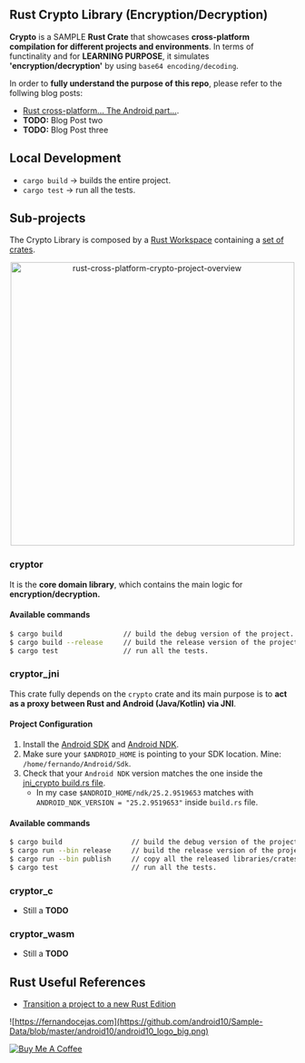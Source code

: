 ## Rust Crypto Library (Encryption/Decryption)

**Crypto** is a SAMPLE **Rust Crate** that showcases **cross-platform compilation for different projects and environments**. In terms of functinality and for **LEARNING PURPOSE**, it simulates **'encryption/decryption'** by using `base64 encoding/decoding`. 

In order to **fully understand the purpose of this repo**, please refer to the follwing blog posts:

 - [Rust cross-platform... The Android part...](https://fernandocejas.com/blog/engineering/2023-07-27-rust-cross-platform-android/).
 - **TODO:** Blog Post two
 - **TODO:** Blog Post three

## Local Development

 - `cargo build` -> builds the entire project.
 - `cargo test`  -> run all the tests.

## Sub-projects

The Crypto Library is composed by a [Rust Workspace](https://doc.rust-lang.org/book/ch14-03-cargo-workspaces.html) containing a [set of crates](Cargo.toml).

<p align="center">
 <img src="https://github.com/android10/Rust-Cross-Platform-Development/assets/1360604/cf9a519a-03b1-4b1f-b71f-d36b47784d66" width="500" alt="rust-cross-platform-crypto-project-overview"/>
</p>

### **cryptor**

It is the **core domain library**, which contains the main logic for **encryption/decryption.**

#### Available commands

```bash
$ cargo build               // build the debug version of the project.
$ cargo build --release     // build the release version of the project.
$ cargo test                // run all the tests.
```
### **cryptor_jni**

This crate fully depends on the `crypto` crate and its main purpose is to **act as a proxy between Rust and Android (Java/Kotlin) via JNI**.  

#### Project Configuration

1. Install the [Android SDK](https://developer.android.com/studio) and [Android NDK](https://developer.android.com/ndk/). 
2. Make sure your `$ANDROID_HOME` is pointing to your SDK location. Mine: `/home/fernando/Android/Sdk`.
3. Check that your `Android NDK` version matches the one inside the [jni_crypto build.rs file](https://github.com/android10/Rust-Cross-Platform-Development/blob/main/rust-library/cryptor_jni/build.rs). 
    - In my case `$ANDROID_HOME/ndk/25.2.9519653` matches with `ANDROID_NDK_VERSION = "25.2.9519653"` inside `build.rs` file.

#### Available commands

```bash
$ cargo build                 // build the debug version of the project.
$ cargo run --bin release     // build the release version of the project for all android targets.
$ cargo run --bin publish     // copy all the released libraries/crates inside the android project.
$ cargo test                  // run all the tests.
```

### **cryptor_c**

 - Still a **TODO**
   
### **cryptor_wasm**

 - Still a **TODO**

## Rust Useful References

 - [Transition a project to a new Rust Edition](https://doc.rust-lang.org/edition-guide/editions/transitioning-an-existing-project-to-a-new-edition.html)

![https://fernandocejas.com](https://github.com/android10/Sample-Data/blob/master/android10/android10_logo_big.png)

<a href="https://www.buymeacoffee.com/android10" target="_blank"><img src="https://www.buymeacoffee.com/assets/img/custom_images/orange_img.png" alt="Buy Me A Coffee" style="height: auto !important;width: auto !important;" ></a>
